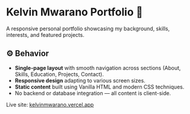 # Kelvin Mwarano Portfolio 🚀

A responsive personal portfolio showcasing my background, skills, interests, and featured projects.

## ⚙️ Behavior
- **Single-page layout** with smooth navigation across sections (About, Skills, Education, Projects, Contact).
- **Responsive design** adapting to various screen sizes.
- **Static content** built using Vanilla HTML and modern CSS techniques.
- No backend or database integration — all content is client-side.

Live site: [kelvinmwarano.vercel.app](https://kelvinmwarano.vercel.app/#About)
